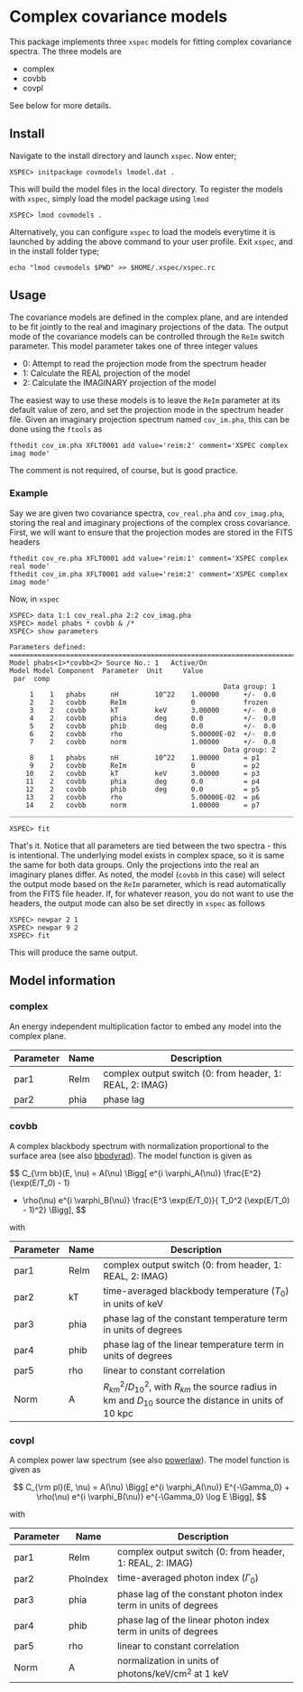 
# Complex covariance models

This package implements three `xspec` models for fitting complex covariance
spectra. The three models are

* complex
* covbb
* covpl

See below for more details. 


## Install

Navigate to the install directory and launch `xspec`. Now enter;

	XSPEC> initpackage covmodels lmodel.dat .

This will build the model files in the local directory. To register the
models with `xspec`, simply load the model package using `lmod`
	
	XSPEC> lmod covmodels .

Alternatively, you can configure `xspec` to load the models everytime it is
launched by adding the above command to your user profile. Exit `xspec`, and in the
install folder type;

	echo "lmod covmodels $PWD" >> $HOME/.xspec/xspec.rc

## Usage

The covariance models are defined in the complex plane, and are intended to be
fit jointly to the real and imaginary projections of the data. The output mode
of the covariance models can be controlled through the `ReIm` switch parameter.
This model parameter takes one of three integer values

* 0: Attempt to read the projection mode from the spectrum header
* 1: Calculate the REAL projection of the model
* 2: Calculate the IMAGINARY projection of the model

The easiest way to use these models is to leave the `ReIm` parameter at its default
value of zero, and set the projection mode in the spectrum header file. Given
an imaginary projection spectrum named `cov_im.pha`, this can be done using
the `ftools` as

	fthedit cov_im.pha XFLT0001 add value='reim:2' comment='XSPEC complex imag mode'

The comment is not required, of course, but is good practice. 

### Example 

Say we are given two covariance spectra, `cov_real.pha` and `cov_imag.pha`,
storing the real and imaginary projections of the complex cross covariance.
First, we will want to ensure that the projection modes are stored in the
FITS headers

	fthedit cov_re.pha XFLT0001 add value='reim:1' comment='XSPEC complex real mode'
	fthedit cov_im.pha XFLT0001 add value='reim:2' comment='XSPEC complex imag mode'
	
Now, in `xspec`

	XSPEC> data 1:1 cov_real.pha 2:2 cov_imag.pha
	XSPEC> model phabs * covbb & /*
	XSPEC> show parameters

	Parameters defined:
	========================================================================
	Model phabs<1>*covbb<2> Source No.: 1   Active/On
	Model Model Component  Parameter  Unit     Value
	 par  comp
														 Data group: 1
		 1    1   phabs      nH         10^22    1.00000      +/-  0.0          
		 2    2   covbb      ReIm                0            frozen
		 3    2   covbb      kT         keV      3.00000      +/-  0.0          
		 4    2   covbb      phia       deg      0.0          +/-  0.0          
		 5    2   covbb      phib       deg      0.0          +/-  0.0          
		 6    2   covbb      rho                 5.00000E-02  +/-  0.0          
		 7    2   covbb      norm                1.00000      +/-  0.0          
														 Data group: 2
		 8    1   phabs      nH         10^22    1.00000      = p1
		 9    2   covbb      ReIm                0            = p2
		10    2   covbb      kT         keV      3.00000      = p3
		11    2   covbb      phia       deg      0.0          = p4
		12    2   covbb      phib       deg      0.0          = p5
		13    2   covbb      rho                 5.00000E-02  = p6
		14    2   covbb      norm                1.00000      = p7
	________________________________________________________________________

	XSPEC> fit

That's it. Notice that all parameters are tied between the two spectra - this is intentional.
The underlying model exists in complex space, so it is same the same for both
data groups. Only the projections into the real an imaginary planes differ. As
noted, the model (`covbb` in this case) will select the output mode based on
the `ReIm` parameter, which is read automatically from the FITS file header.
If, for whatever reason, you do not want to use the headers, the output mode
can also be set directly in `xspec` as follows

	XSPEC> newpar 2 1
	XSPEC> newpar 9 2
	XSPEC> fit

This will produce the same output. 

## Model information

### complex

An energy independent multiplication factor to embed any model into the complex plane.

Parameter | Name | Description
--------- | ---- | --------------
par1 | ReIm	| complex output switch (0: from header, 1: REAL, 2: IMAG)
par2 | phia	| phase lag 

### covbb

A complex blackbody spectrum with normalization proportional to the surface area (see also
[bbodyrad](https://heasarc.gsfc.nasa.gov/xanadu/xspec/manual/node139.html)). The model
function is given as

$$
C_{\rm bb}(E, \nu) = A(\nu) \Bigg[ e^{i \varphi_A(\nu)} \frac{E^2}{\exp(E/T_0) - 1}
 + \rho(\nu) e^{i \varphi_B(\nu)} \frac{E^3 \exp(E/T_0)}{ T_0^2 (\exp(E/T_0) - 1)^2} \Bigg],
$$

with

Parameter | Name | Description
--------- | ---- | --------------
par1 | ReIm	| complex output switch (0: from header, 1: REAL, 2: IMAG)
par2 | kT		| time-averaged blackbody temperature ($T_0$) in units of keV
par3 | phia	| phase lag of the constant temperature term in units of degrees
par4 | phib	| phase lag of the linear temperature term in units of degrees
par5 | rho	| linear to constant correlation
Norm | A		| $R_{km}^2 / D_{10}^2$, with $R_{km}$ the source radius in km and $D_{10}$ source the distance in units of 10 kpc


### covpl

A complex power law spectrum (see also [powerlaw](https://heasarc.gsfc.nasa.gov/xanadu/xspec/manual/node213.html)).
The model function is given as

$$
C_{\rm pl}(E, \nu) 
    = A(\nu) \Bigg[ e^{i \varphi_A(\nu)} E^{-\Gamma_0}
    + \rho(\nu) e^{i \varphi_B(\nu)} e^{-\Gamma_0} \log E \Bigg],
$$

with

Parameter | Name | Description
--------- | ---- | --------------
par1 | ReIm	| complex output switch (0: from header, 1: REAL, 2: IMAG)
par2 | PhoIndex	| time-averaged photon index ($\Gamma_0$)
par3 | phia	| phase lag of the constant photon index term in units of degrees
par4 | phib	| phase lag of the linear photon index term in units of degrees
par5 | rho	| linear to constant correlation
Norm | A	  | normalization in units of photons/keV/cm$^2$ at 1 keV


